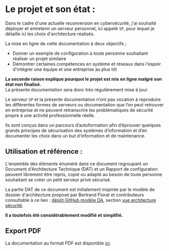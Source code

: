 # Le projet et son état : 

Dans le cadre d'une actuelle reconversion en cybersécurité, j'ai souhaité déployer et entretenir un serveur personnel, ici appelé `SP`, pour lequel je détaille ici les choix d'architecture réalisés.  

La mise en ligne de cette documentation à deux objectifs ;  
- Donner un exemple de configuration à toute personne souhaitant réaliser un projet similaire
- Démontrer certaines compétences en système et réseaux dans l'espoir d'intégrer une équipe et une entreprise au plus tôt  

**La seconde raison explique pourquoi le projet est mis en ligne malgré son état non finalisé.**    
La présente documentation sera donc très régulièrement mise à jour.

Le serveur `SP` et la présente documentation n’ont pas vocation à reproduire les différentes formes de serveurs ou documentation que l’on peut retrouver en entreprise et ne peuvent retranscrire les problématiques de sécurité propre à une activité professionnelle réelle.  

Ils sont conçus dans un parcours d’autoformation afin d’éprouver quelques grands principes de sécurisation des systèmes d’information et d’en documenter les choix dans un but d’information et de maintenance.  

## Utilisation et référence : 
L'ensemble des éléments énuméré dans ce document regroupant un Document d'Architecture Technique (DAT) et un Rapport de configuration peuvent librement être repris, copié ou adapté au besoin de toute personne souhaitant se créer un petit serveur privé sécurisé.  

La partie DAT de ce document est initialement inspirée par le modèle de dossier d'architecture proposé par Bertrand Florat et contributeurs consultable à ce lien : [dépôt GitHub modèle DA](https://github.com/bflorat/modele-da), section [vue architecture sécurité](https://github.com/bflorat/modele-da/blob/master/vue-architecture-securite.adoc).  

**Il a toutefois été considérablement modifié et simplifié.**  

## Export PDF  

La documentation au format PDF est disponible [ici](https://tvernet.github.io/Demo_systemes_et_reseaux-DAT_et_Rapport_de_configuration/document.pdf).

